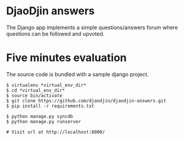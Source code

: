 DjaoDjin answers
================

The Django app implements a simple questions/answers forum where questions
can be followed and upvoted.


Five minutes evaluation
=======================

The source code is bundled with a sample django project.

    $ virtualenv *virtual_env_dir*
    $ cd *virtual_env_dir*
    $ source bin/activate
    $ git clone https://github.com/djaodjin/djaodjin-answers.git
    $ pip install -r requirements.txt

    $ python manage.py syncdb
    $ python manage.py runserver

    # Visit url at http://localhost:8000/

